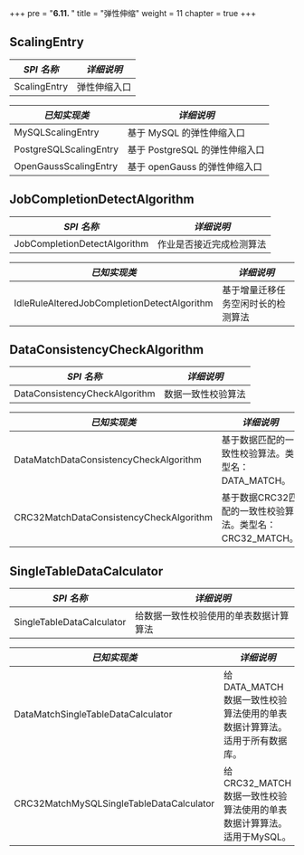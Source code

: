 +++
pre = "<b>6.11. </b>"
title = "弹性伸缩"
weight = 11
chapter = true
+++

## ScalingEntry

| *SPI 名称*             | *详细说明*                    |
| ---------------------- | --------------------------- |
| ScalingEntry           | 弹性伸缩入口                  |

| *已知实现类*            | *详细说明*                    |
| ---------------------- | --------------------------- |
| MySQLScalingEntry      | 基于 MySQL 的弹性伸缩入口      |
| PostgreSQLScalingEntry | 基于 PostgreSQL 的弹性伸缩入口 |
| OpenGaussScalingEntry  | 基于 openGauss 的弹性伸缩入口  |

## JobCompletionDetectAlgorithm

| *SPI 名称*                                   | *详细说明*                                   |
| ------------------------------------------- | ------------------------------------------- |
| JobCompletionDetectAlgorithm                | 作业是否接近完成检测算法                        |

| *已知实现类*                                  | *详细说明*                                   |
| ------------------------------------------- | ------------------------------------------- |
| IdleRuleAlteredJobCompletionDetectAlgorithm | 基于增量迁移任务空闲时长的检测算法                |

## DataConsistencyCheckAlgorithm

| *SPI 名称*                                   | *详细说明*                                   |
| ------------------------------------------- | ------------------------------------------- |
| DataConsistencyCheckAlgorithm               | 数据一致性校验算法                             |

| *已知实现类*                                  | *详细说明*                                            |
| ------------------------------------------- | ---------------------------------------------------- |
| DataMatchDataConsistencyCheckAlgorithm      | 基于数据匹配的一致性校验算法。类型名：DATA_MATCH。          |
| CRC32MatchDataConsistencyCheckAlgorithm     | 基于数据CRC32匹配的一致性校验算法。类型名：CRC32_MATCH。    |

## SingleTableDataCalculator

| *SPI 名称*                                   | *详细说明*                                            |
| ------------------------------------------- | ---------------------------------------------------- |
| SingleTableDataCalculator                   | 给数据一致性校验使用的单表数据计算算法                     |

| *已知实现类*                                  | *详细说明*                                                              |
| ------------------------------------------- | ---------------------------------------------------------------------- |
| DataMatchSingleTableDataCalculator          | 给 DATA_MATCH 数据一致性校验算法使用的单表数据计算算法。适用于所有数据库。        |
| CRC32MatchMySQLSingleTableDataCalculator    | 给 CRC32_MATCH 数据一致性校验算法使用的单表数据计算算法。适用于MySQL。          |
